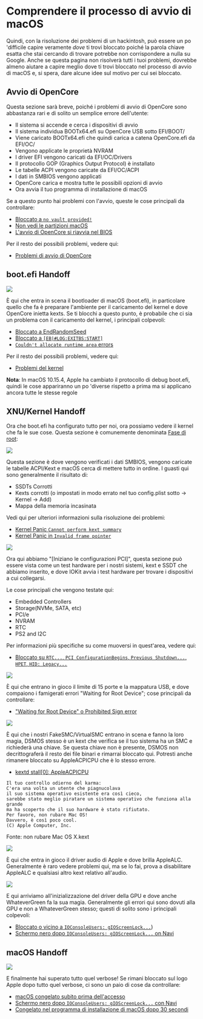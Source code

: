 # Comprendere il processo di avvio di macOS

Quindi, con la risoluzione dei problemi di un hackintosh, può essere un po 'difficile capire veramente *dove* ti trovi bloccato poiché la parola chiave esatta che stai cercando di trovare potrebbe non corrispondere a nulla su Google. Anche se questa pagina non risolverà tutti i tuoi problemi, dovrebbe almeno aiutare a capire meglio dove ti trovi bloccato nel processo di avvio di macOS e, si spera, dare alcune idee sul motivo per cui sei bloccato.

## Avvio di OpenCore

Questa sezione sarà breve, poiché i problemi di avvio di OpenCore sono abbastanza rari e di solito un semplice errore dell'utente:

* Il sistema si accende e cerca i dispositivi di avvio
* Il sistema individua BOOTx64.efi su OpenCore USB sotto EFI/BOOT/
* Viene caricato BOOTx64.efi che quindi carica a catena OpenCore.efi da EFI/OC/
* Vengono applicate le proprietà NVRAM
* I driver EFI vengono caricati da EFI/OC/Drivers
* Il protocollo GOP (Graphics Output Protocol) è installato
* Le tabelle ACPI vengono caricate da EFI/OC/ACPI
* I dati in SMBIOS vengono applicati
* OpenCore carica e mostra tutte le possibili opzioni di avvio
* Ora avvia il tuo programma di installazione di macOS

Se a questo punto hai problemi con l'avvio, queste le cose principali da controllare:

* [Bloccato a `no vault provided!`](./extended/opencore-issues.md#bloccato-su-no-vault-provided!)
* [Non vedi le partizioni macOS](./extended/opencore-issues.md#non-riesco-a-vedere-le-partizioni-macos)
* [L'avvio di OpenCore si riavvia nel BIOS](./extended/opencore-issues.md#l'avvio-di-OpenCore-riavvia-nel-bios)

Per il resto dei possibili problemi, vedere qui:

* [Problemi di avvio di OpenCore](./extended/opencore-issues.md)

## boot.efi Handoff

![](../images/troubleshooting/boot-md/1-boot-efi.png)

È qui che entra in scena il bootloader di macOS (boot.efi), in particolare quello che fa è preparare l'ambiente per il caricamento del kernel e dove OpenCore inietta kexts. Se ti blocchi a questo punto, è probabile che ci sia un problema con il caricamento del kernel, i principali colpevoli:

* [Bloccato a EndRandomSeed](./extended/kernel-issues.md#bloccato-su-endrandomseed)
* [Bloccato a `[EB|#LOG:EXITBS:START]`](./extended/kernel-issues.md#bloccato-su-eb-log-exitbs-start)
* [`Couldn't allocate runtime area` errors](./extended/kernel-issues.md#errori-couldn-t-allocate-runtime-area)

Per il resto dei possibili problemi, vedere qui:

* [Problemi del kernel](./extended/kernel-issues.md)

**Nota**: In macOS 10.15.4, Apple ha cambiato il protocollo di debug boot.efi, quindi le cose appariranno un po 'diverse rispetto a prima ma si applicano ancora tutte le stesse regole

## XNU/Kernel Handoff

Ora che boot.efi ha configurato tutto per noi, ora possiamo vedere il kernel che fa le sue cose. Questa sezione è comunemente denominata [Fase di root](https://developer.apple.com/library/archive/documentation/Darwin/Conceptual/KernelProgramming/booting/booting.html):

![](../images/troubleshooting/boot-md/2-kernel-start.png)

Questa sezione è dove vengono verificati i dati SMBIOS, vengono caricate le tabelle ACPI/Kext e macOS cerca di mettere tutto in ordine. I guasti qui sono generalmente il risultato di:

* SSDTs Corrotti
* Kexts corrotti (o impostati in modo errato nel tuo config.plist sotto -> Kernel -> Add)
* Mappa della memoria incasinata

Vedi qui per ulteriori informazioni sulla risoluzione dei problemi:

* [Kernel Panic `Cannot perform kext summary`](./extended/kernel-issues.md#kernel-panic-cannot-perform-kext-summary)
* [Kernel Panic in `Invalid frame pointer`](./extended/kernel-issues.md#kernel-panic-on-invalid-frame-pointer)

![](../images/troubleshooting/boot-md/5-apfs-module.png)

Ora qui abbiamo "[Iniziano le configurazioni PCI]", questa sezione può essere vista come un test hardware per i nostri sistemi, kext e SSDT che abbiamo inserito, e dove IOKit avvia i test hardware per trovare i dispositivi a cui collegarsi.

Le cose principali che vengono testate qui:

* Embedded Controllers
* Storage(NVMe, SATA, etc)
* PCI/e
* NVRAM
* RTC
* PS2 and I2C

Per informazioni più specifiche su come muoversi in quest'area, vedere qui:

* [Bloccato su `RTC...`, `PCI ConfigurationBegins`, `Previous Shutdown...`, `HPET`, `HID: Legacy...`](./extended/kernel-issues.md#bloccato-su-rtc-pci-configurationbegins-previous-shutdown-hpet-hid-legacy)

![](../images/troubleshooting/boot-md/6-USB-setup.png)

È qui che entrano in gioco il limite di 15 porte e la mappatura USB, e dove compaiono i famigerati errori "Waiting for Root Device"; cose principali da controllare:

* ["Waiting for Root Device" o Prohibited Sign error](./extended/kernel-issues.md#errore-waiting-for-root-device-or-prohibited-sign)

![](../images/troubleshooting/boot-md/8-dsmos-arrived.png)

È qui che i nostri FakeSMC/VirtualSMC entrano in scena e fanno la loro magia, DSMOS stesso è un kext che verifica se il tuo sistema ha un SMC e richiederà una chiave. Se questa chiave non è presente, DSMOS non decrittograferà il resto dei file binari e rimarrai bloccato qui. Potresti anche rimanere bloccato su AppleACPICPU che è lo stesso errore.

* [kextd stall[0]: AppleACPICPU](./extended/kernel-issues.md#kextd-stall-0-appleacpicpu)

```
Il tuo controllo odierno del karma:
C'era una volta un utente che piagnucolava
il suo sistema operativo esistente era così cieco,
sarebbe stato meglio piratare un sistema operativo che funziona alla grande
ma ha scoperto che il suo hardware è stato rifiutato.
Per favore, non rubare Mac OS!
Davvero, è così poco cool.
(C) Apple Computer, Inc.
```

Fonte: non rubare Mac OS X.kext

![](../images/troubleshooting/boot-md/9-audio.png)

È qui che entra in gioco il driver audio di Apple e dove brilla AppleALC. Generalmente è raro vedere problemi qui, ma se lo fai, prova a disabilitare AppleALC e qualsiasi altro kext relativo all'audio.

![](../images/troubleshooting/boot-md/10-GPU.png)

E qui arriviamo all'inizializzazione del driver della GPU e dove anche WhateverGreen fa la sua magia. Generalmente gli errori qui sono dovuti alla GPU e non a WhateverGreen stesso; questi di solito sono i principali colpevoli:

* [Bloccato o vicino a `IOConsoleUsers: gIOScreenLock...`](./extended/kernel-issues.md#bloccato-su-o-vicino-ioconsoleusers-gioscreenlock-giolockstate-3))
* [Schermo nero dopo `IOConsoleUsers: gIOScreenLock...` on Navi](./extended/kernel-issues.md#schermo-nero-dopo-ioconsoleusers-gioscreenlock-su-navi)

## macOS Handoff

![](../images/troubleshooting/boot-md/11-boot.png)

E finalmente hai superato tutto quel verbose! Se rimani bloccato sul logo Apple dopo tutto quel verbose, ci sono un paio di cose da controllare:

* [macOS congelato subito prima dell'accesso](./extended/kernel-issues.md#macOS-bloccato-subito-prima-dell-accesso)
* [Schermo nero dopo `IOConsoleUsers: gIOScreenLock...` con Navi](./extended/kernel-issues.md#schermo-nero-dopo-ioconsoleusers-gioscreenlock-su-navi)
* [Congelato nel programma di installazione di macOS dopo 30 secondi](./extended/userspace-issues.md#programma-di-installazione-di-macOS-congelato-dopo-30-secondi)
